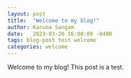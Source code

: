 ```yaml
---
layout: post
title:  "Welcome to my blog!"
author: Karuna Sangam
date:   2023-03-20 16:00:00 -0400
tags: blog-post test welcome
categories: welcome
---
```


Welcome to my blog! This post is a test.
